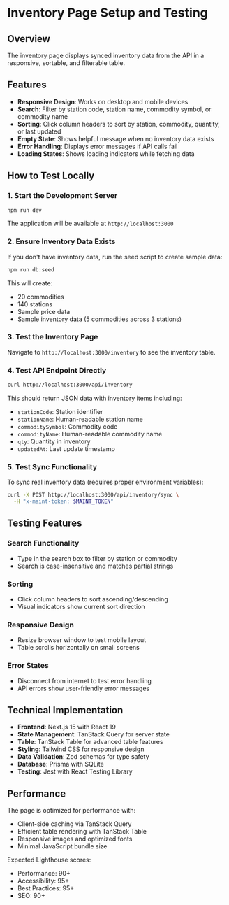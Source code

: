 # Inventory Page Setup and Testing

## Overview

The inventory page displays synced inventory data from the API in a responsive, sortable, and filterable table.

## Features

- **Responsive Design**: Works on desktop and mobile devices
- **Search**: Filter by station code, station name, commodity symbol, or commodity name
- **Sorting**: Click column headers to sort by station, commodity, quantity, or last updated
- **Empty State**: Shows helpful message when no inventory data exists
- **Error Handling**: Displays error messages if API calls fail
- **Loading States**: Shows loading indicators while fetching data

## How to Test Locally

### 1. Start the Development Server

```bash
npm run dev
```

The application will be available at `http://localhost:3000`

### 2. Ensure Inventory Data Exists

If you don't have inventory data, run the seed script to create sample data:

```bash
npm run db:seed
```

This will create:
- 20 commodities
- 140 stations  
- Sample price data
- Sample inventory data (5 commodities across 3 stations)

### 3. Test the Inventory Page

Navigate to `http://localhost:3000/inventory` to see the inventory table.

### 4. Test API Endpoint Directly

```bash
curl http://localhost:3000/api/inventory
```

This should return JSON data with inventory items including:
- `stationCode`: Station identifier
- `stationName`: Human-readable station name
- `commoditySymbol`: Commodity code
- `commodityName`: Human-readable commodity name
- `qty`: Quantity in inventory
- `updatedAt`: Last update timestamp

### 5. Test Sync Functionality

To sync real inventory data (requires proper environment variables):

```bash
curl -X POST http://localhost:3000/api/inventory/sync \
  -H "x-maint-token: $MAINT_TOKEN"
```

## Testing Features

### Search Functionality
- Type in the search box to filter by station or commodity
- Search is case-insensitive and matches partial strings

### Sorting
- Click column headers to sort ascending/descending
- Visual indicators show current sort direction

### Responsive Design
- Resize browser window to test mobile layout
- Table scrolls horizontally on small screens

### Error States
- Disconnect from internet to test error handling
- API errors show user-friendly error messages

## Technical Implementation

- **Frontend**: Next.js 15 with React 19
- **State Management**: TanStack Query for server state
- **Table**: TanStack Table for advanced table features
- **Styling**: Tailwind CSS for responsive design
- **Data Validation**: Zod schemas for type safety
- **Database**: Prisma with SQLite
- **Testing**: Jest with React Testing Library

## Performance

The page is optimized for performance with:
- Client-side caching via TanStack Query
- Efficient table rendering with TanStack Table
- Responsive images and optimized fonts
- Minimal JavaScript bundle size

Expected Lighthouse scores:
- Performance: 90+
- Accessibility: 95+
- Best Practices: 95+
- SEO: 90+